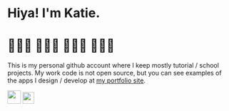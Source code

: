 # Hiya! I'm Katie.
# 👩🏻‍💻 👩🏻‍🎤 👩🏻‍🌾 👩🏻‍🎨
This is my personal github account where I keep mostly tutorial / school projects. My work code is not open source, but you can see examples of the apps I design / develop at [my portfolio site](https://www.katieloyd.com).  
  
<a href="https://www.linkedin.com/in/katiecamloyd/" target="_blank"><img src="https://content.linkedin.com/content/dam/me/business/en-us/amp/brand-site/v2/bg/LI-Bug.svg.original.svg" width="30px" /></a>  <a href="https://www.instagram.com/ktealoyd/"><img src="https://scontent-iad3-1.xx.fbcdn.net/v/t39.8562-6/280168240_476677224233917_5197881565420741180_n.png?_nc_cat=110&ccb=1-7&_nc_sid=6825c5&_nc_ohc=RjkwiTJtHhoAX_82ntD&_nc_ht=scontent-iad3-1.xx&oh=00_AfC0Vg3KDg6Tr2r9KpX-QTdiGhZyLrFIPqDA6ta-gxPQVQ&oe=64612BEC" width="26px" /></a>
